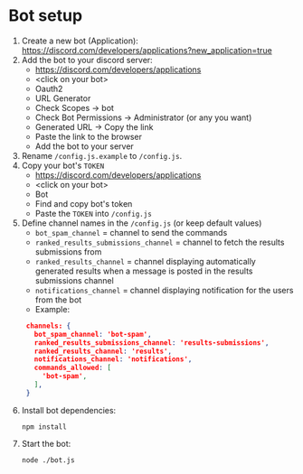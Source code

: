 # Bot setup
1. Create a new bot (Application): https://discord.com/developers/applications?new_application=true
2. Add the bot to your discord server:
    - https://discord.com/developers/applications
    - &lt;click on your bot&gt;
    - Oauth2
    - URL Generator
    - Check Scopes -> bot
    - Check Bot Permissions -> Administrator (or any you want)
    - Generated URL -> Copy the link
    - Paste the link to the browser
    - Add the bot to your server
3. Rename `/config.js.example` to `/config.js`.
4. Copy your bot's `TOKEN`
    - https://discord.com/developers/applications
    - &lt;click on your bot&gt;
    - Bot
    - Find and copy bot's token
    - Paste the `TOKEN` into `/config.js`
5. Define channel names in the  `/config.js` (or keep default values)
    - `bot_spam_channel` = channel to send the commands
    - `ranked_results_submissions_channel` = channel to fetch the results submissions from
    - `ranked_results_channel` = channel displaying automatically generated results when a message is posted in the results submissions channel
    - `notifications_channel` = channel displaying notification for the users from the bot
    - Example:
    ```json
     channels: {
       bot_spam_channel: 'bot-spam',
       ranked_results_submissions_channel: 'results-submissions',
       ranked_results_channel: 'results',
       notifications_channel: 'notifications',
       commands_allowed: [
         'bot-spam',
       ],
     }
    ```
6. Install bot dependencies:
    ```
    npm install
    ```
7. Start the bot:
    ```
    node ./bot.js
    ```

